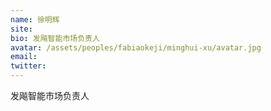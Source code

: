 ```yaml
---
name: 徐明辉
site:
bio: 发飚智能市场负责人
avatar: /assets/peoples/fabiaokeji/minghui-xu/avatar.jpg
email: 
twitter: 
---
```

发飚智能市场负责人
